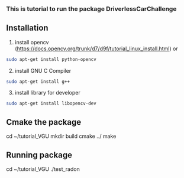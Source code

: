 ### This is tutorial to run the package DriverlessCarChallenge 
## Installation
1. install opencv (https://docs.opencv.org/trunk/d7/d9f/tutorial_linux_install.html)
or 
``` sh
sudo apt-get install python-opencv
```
2. install GNU C Compiler 
``` sh
sudo apt-get install g++
```

3. install library for developer
``` sh
sudo apt-get install libopencv-dev
```
## Cmake the package
cd ~/tutorial_VGU
mkdir build
cmake ../
make

## Running package
cd ~/tutorial_VGU
./test_radon
